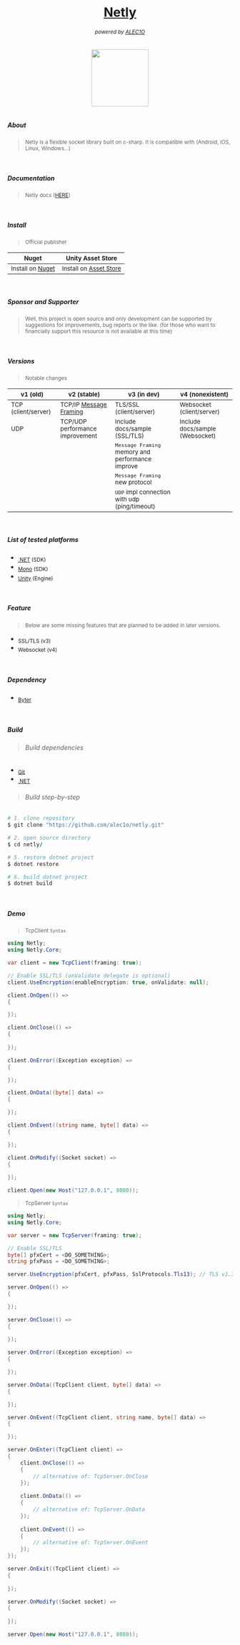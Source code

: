 <h1 align="center"><a href="https://github.com/alec1o/netly">Netly</a></h1>

<h6 align="center"><sub>
  powered by <a href="https://github.com/alec1o">ALEC1O</a><sub/>
</h6>

<h6 align="center">
  <img align="center" src="content/logo/netly-logo-3.png" width="128px">
<h6>

##### About
> <sub>Netly is a flexible socket library built on c-sharp. It is compatible with (Android, iOS, Linux, Windows...)</sub>

<br>
  
##### Documentation 
> <sub>Netly docs ([HERE](https://netly.docs.kezero.com))</sub>

<br>

##### Install
>  <sub>Official publisher</sub>
  
  | <sub>Nuget</sub> | <sub>Unity Asset Store</sub> |
| ---   | ---               |
  | <sub>Install on [Nuget](https://www.nuget.org/packages/Netly)</sub>| <sub>Install on [Asset Store ](https://assetstore.unity.com/packages/tools/network/225473)</sub>|

<br>

##### Sponsor and Supporter
> <sub>Well, this project is open source and only development can be supported by suggestions for improvements, bug reports or the like. (for those who want to financially support this resource is not available at this time)</sub>

<br>

##### Versions
>  <sub>Notable changes</sub>
  
| <sub>v1 (old)</sub>                     | <sub>v2 (stable)</sub> | <sub>v3 (in dev)</sub> | <sub>v4 (nonexistent)</sub> |
| ---                          | ---          | ---              | ---              |
|<sub>TCP (client/server)</sub>| <sub> TCP/IP [Message Framing](https://web.archive.org/web/20230219220947/https://blog.stephencleary.com/2009/04/message-framing.html)</sub> | <sub>TLS/SSL (client/server)</sub> | <sub>Websocket (client/server)</sub> |
| <sub>UDP</sub> | <sub>TCP/UDP performance improvement</sub> | <sub>Include docs/sample (SSL/TLS)</sub> |  <sub>Include docs/sample (Websocket)</sub> | 
|                |                                            | <sub>``Message Framing`` memory and performance improve</sub> |                            | 
|                |                                            | <sub>``Message Framing`` new protocol</sub> |                            |
|                |                                            | <sub>``UDP`` impl connection with udp (ping/timeout)</sub> |                            | 

<br>

##### List of tested platforms
  - <sub>[.NET](https://dotnet.microsoft.com) (SDK)</sub>
  - <sub>[Mono](https://mono-project.com) (SDK)</sub>
  - <sub>[Unity](https://unity.com) (Engine)</sub>
  
<br>

##### Feature
> <sub>Below are some missing features that are planned to be added in later versions.</sub><br>
  - <sub>SSL/TLS (v3)</sub>
  - <sub>Websocket (v4)</sub>

<br>

##### Dependency
  - <sub>[Byter](https://github.com/alec1o/Byter)</sub>

<br>
  
##### Build
> ###### Build dependencies
  - <sub>[Git](http://git-scm.com/)</sub>
  - <sub>[.NET](http://dot.net)</sub>
  
> ###### Build step-by-step 
  ```rb
  # 1. clone repository 
  $ git clone "https://github.com/alec1o/netly.git"

  # 2. open source directory 
  $ cd netly/

  # 5. restore dotnet project
  $ dotnet restore

  # 6. build dotnet project
  $ dotnet build
  ```

<br>
  
##### Demo
> <sub>TcpClient ``Syntax``</sub>
  ```csharp
  using Netly;
  using Netly.Core;
  
  var client = new TcpClient(framing: true);
  
  // Enable SSL/TLS (onValidate delegate is optional)
  client.UseEncryption(enableEncryption: true, onValidate: null);
  
  client.OnOpen(() => 
  {
  
  });
  
  client.OnClose(() =>
  {
      
  });
  
  client.OnError((Exception exception) =>
  {
  
  });
  
  client.OnData((byte[] data) =>
  {
  
  });
  
  client.OnEvent((string name, byte[] data) =>
  {
  
  });
  
  client.OnModify((Socket socket) =>
  {
      
  });
  
  client.Open(new Host("127.0.0.1", 8080));
  ```

> <sub>TcpServer ``Syntax``</sub>
  ```csharp
  using Netly;
  using Netly.Core;
  
  var server = new TcpServer(framing: true);
  
  // Enable SSL/TLS
  byte[] pfxCert = <DO_SOMETHING>;
  string pfxPass = <DO_SOMETHING>;
  
  server.UseEncryption(pfxCert, pfxPass, SslProtocols.Tls13); // TLS v1.3
  
  server.OnOpen(() => 
  {
  
  });
  
  server.OnClose(() =>
  {
      
  });
  
  server.OnError((Exception exception) =>
  {
  
  });
  
  server.OnData((TcpClient client, byte[] data) =>
  {
  
  });
  
  server.OnEvent((TcpClient client, string name, byte[] data) =>
  {
  
  });
  
  server.OnEnter((TcpClient client) =>
  {
      client.OnClose(() =>
      {
          // alternative of: TcpServer.OnClose
      });
      
      client.OnData(() =>
      {
          // alternative of: TcpServer.OnData
      });
      
      client.OnEvent(() =>
      {
          // alternative of: TcpServer.OnEvent
      });
  });
  
  server.OnExit((TcpClient client) =>
  {
     
  });
  
  server.OnModify((Socket socket) =>
  {
      
  });
  
  server.Open(new Host("127.0.0.1", 8080));
  ```
